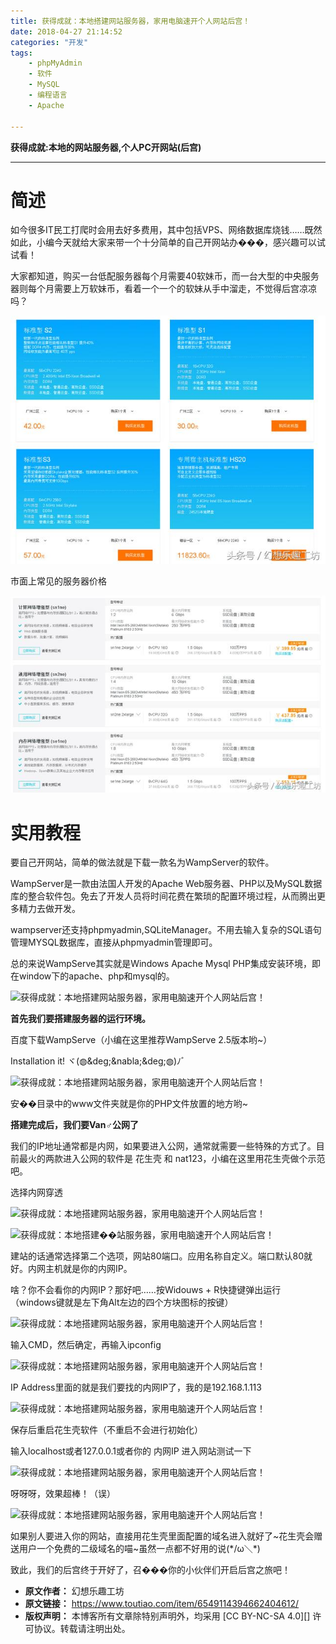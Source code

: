 ```yaml
---
title: 获得成就：本地搭建网站服务器，家用电脑速开个人网站后宫！
date: 2018-04-27 21:14:52
categories: "开发"
tags:
	- phpMyAdmin
	- 软件
	- MySQL
	- 编程语言
	- Apache

---
```


**获得成就:本地的网站服务器,个人PC开网站(后宫)**

--------------------

# 简述 #

如今很多IT民工打爬时会用去好多费用，其中包括VPS、网络数据库烧钱……既然如此，小编今天就给大家来带一个十分简单的自己开网站办���，感兴趣可以试试看！

大家都知道，购买一台低配服务器每个月需要40软妹币，而一台大型的中央服务器则每个月需要上万软妹币，看着一个一个的软妹从手中溜走，不觉得后宫凉凉吗？

![获得成就：本地搭建网站服务器，家用电脑速开个人网站后宫！][UNJB-EEBN-Z2AU.jpg]

市面上常见的服务器价格

![获得成就：本地搭建网站服务器，家用电脑速开个人网站后宫！][UEYN-ZVQM-FRFY.jpg]

# 实用教程 #

要自己开网站，简单的做法就是下载一款名为WampServer的软件。

WampServer是一款由法国人开发的Apache Web服务器、PHP以及MySQL数据库的整合软件包。免去了开发人员将时间花费在繁琐的配置环境过程，从而腾出更多精力去做开发。

wampserver还支持phpmyadmin,SQLiteManager。不用去输入复杂的SQL语句管理MYSQL数据库，直接从phpmyadmin管理即可。

总的来说WampServe其实就是Windows Apache Mysql PHP集成安装环境，即在window下的apache、php和mysql的。

![获得成就：本地搭建网站服务器，家用电脑速开个人网站后宫！][152483409423546c1c48e65]

**首先我们要搭建服务器的运行环境。**

百度下载WampServe（小编在这里推荐WampServe 2.5版本哟~）

Installation it! ヾ(◍\&deg;\&nabla;\&deg;◍)ﾉﾞ

![获得成就：本地搭建网站服务器，家用电脑速开个人网站后宫！][1524834094376440486295f]

安��目录中的www文件夹就是你的PHP文件放置的地方哟~

**搭建完成后，我们要Van♂公网了**

我们的IP地址通常都是内网，如果要进入公网，通常就需要一些特殊的方式了。目前最火的两款进入公网的软件是 花生壳 和 nat123，小编在这里用花生壳做个示范吧。

选择内网穿透

![获得成就：本地搭建网站服务器，家用电脑速开个人网站后宫！][152483409456957a21dc5bb]

![获得成就：本地搭建��站服务器，家用电脑速开个人网站后宫！][152483409471286c3b2aa66]

建站的话通常选择第二个选项，网站80端口。应用名称自定义。端口默认80就好。内网主机就是你的内网IP。

啥？你不会看你的内网IP？那好吧……按Widouws + R快捷键弹出运行（windows键就是左下角Alt左边的四个方块图标的按键）

![获得成就：本地搭建网站服务器，家用电脑速开个人网站后宫！][152483409482407ecc2d5c2]

输入CMD，然后确定，再输入ipconfig

![获得成就：本地搭建网站服务器，家用电脑速开个人网站后宫！][1524834094938e06d680622]

IP Address里面的就是我们要找的内网IP了，我的是192.168.1.113

![获得成就：本地搭建网站服务器，家用电脑速开个人网站后宫！][152483409512209410b171e]

保存后重启花生壳软件（不重启不会进行初始化）

输入localhost或者127.0.0.1或者你的 内网IP 进入网站测试一下

![获得成就：本地搭建网站服务器，家用电脑速开个人网站后宫！][152483409530458ebe24b10]

呀呀呀，效果超棒！（误）

![获得成就：本地搭建网站服务器，家用电脑速开个人网站后宫！][15248340955224e5782f91d]

如果别人要进入你的网站，直接用花生壳里面配置的域名进入就好了~花生壳会赠送用户一个免费的二级域名的喵~虽然一点都不好用的说(\*/ω＼\*)

致此，我们的后宫终于开好了，召���你的小伙伴们开启后宫之旅吧！


[UNJB-EEBN-Z2AU.jpg]: static/resources/crawler/UNJB-EEBN-Z2AU.jpg
[UEYN-ZVQM-FRFY.jpg]: static/resources/crawler/UEYN-ZVQM-FRFY.jpg
[152483409423546c1c48e65]: http://p3.pstatp.com/large/pgc-image/152483409423546c1c48e65
[1524834094376440486295f]: http://p1.pstatp.com/large/pgc-image/1524834094376440486295f
[152483409456957a21dc5bb]: http://p3.pstatp.com/large/pgc-image/152483409456957a21dc5bb
[152483409471286c3b2aa66]: http://p9.pstatp.com/large/pgc-image/152483409471286c3b2aa66
[152483409482407ecc2d5c2]: http://p3.pstatp.com/large/pgc-image/152483409482407ecc2d5c2
[1524834094938e06d680622]: http://p3.pstatp.com/large/pgc-image/1524834094938e06d680622
[152483409512209410b171e]: http://p9.pstatp.com/large/pgc-image/152483409512209410b171e
[152483409530458ebe24b10]: http://p3.pstatp.com/large/pgc-image/152483409530458ebe24b10
[15248340955224e5782f91d]: http://p9.pstatp.com/large/pgc-image/15248340955224e5782f91d
 *  **原文作者：** 幻想乐趣工坊
 *  **原文链接：** https://www.toutiao.com/item/6549114394662404612/
 *  **版权声明：** 本博客所有文章除特别声明外，均采用 [CC BY-NC-SA 4.0][] 许可协议。转载请注明出处。
